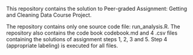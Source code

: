 This repository contains the solution to Peer-graded Assignment: Getting and Cleaning Data Course Project. 

The repository contains only one source code file: run_analysis.R. The repository also contains the code book codebook.md 
and 4 .csv files containing the solutions of assignment steps 1, 2, 3 and 5. Step 4 (appropriate labeling) is executed
for all files. 